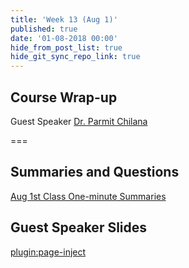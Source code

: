 ```yaml
---
title: 'Week 13 (Aug 1)'
published: true
date: '01-08-2018 00:00'
hide_from_post_list: true
hide_git_sync_repo_link: true
---
```


## Course Wrap-up
Guest Speaker [Dr. Parmit Chilana](http://hci.cs.sfu.ca/)   

===

## Summaries and Questions  
[Aug 1st Class One-minute Summaries](https://canvas.sfu.ca/courses/38847/assignments/292810)

## Guest Speaker Slides  
[plugin:page-inject](/182/all-slides/week-13)

